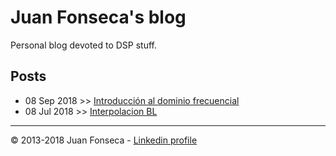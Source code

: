 # Juan Fonseca's blog
Personal blog devoted to DSP stuff.

## Posts

* 08 Sep 2018 >> [Introducción al dominio frecuencial](blog/JFonseca.dominioFrecuencial.html)
* 08 Jul 2018 >> [Interpolacion BL](blog/JFonseca.interpolacionBL.html)

---
© 2013-2018 Juan Fonseca - [Linkedin profile](https://cr.linkedin.com/in/juan-m-fonseca-solis) 
